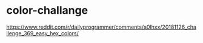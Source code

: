 # color-challange

https://www.reddit.com/r/dailyprogrammer/comments/a0lhxx/20181126_challenge_369_easy_hex_colors/
